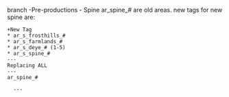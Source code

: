 branch -Pre-productions - Spine ar_spine_# are old areas. 
new tags for new spine are: 
~~~
+New Tag            
* ar_s_frosthills_#
* ar_s_farmlands_#
* ar_s_deye_# (1-5)
* ar_s_spine_#
---
Replacing ALL 
---
ar_spine_# 

  ---
